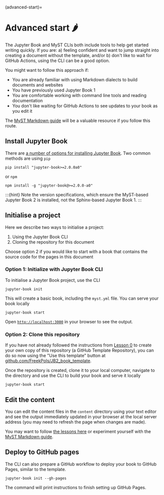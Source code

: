 (advanced-start)=
# Advanced start &#127798; 

The Jupyter Book and MyST CLIs both include tools to help get started writing quickly.
If you are: a) feeling confident and want to jump straight into creating a document without the template, and/or b) don't like to wait for GitHub Actions, using the CLI can be a good option.

You might want to follow this approach if:

- You are already familiar with using Markdown dialects to build documents and websites
- You have previously used Jupyter Book 1
- You are comfortable working with command line tools and reading documentation
- You don't like waiting for GitHub Actions to see updates to your book as you edit it

The [MyST Markdown guide](https://mystmd.org/guide) will be a valuable resource if you follow this route.

## Install Jupyter Book

There are [a number of options for installing Jupyter Book](https://next.jupyterbook.org/start/install/).
Two common methods are using `pip`

```console
pip install "jupyter-book>=2.0.0a0"
```

or `npm`

```console
npm install -g "jupyter-book@>=2.0.0-a0"
```

:::{hint}
Note the version specifications, which ensure the MyST-based Jupyter Book 2 is installed, not the Sphinx-based Jupyter Book 1.
:::

## Initialise a project

Here we describe two ways to initialise a project:

1. Using the Jupyter Book CLI
2. Cloning the repository for this document

Choose option 2 if you would like to start with a book that contains the source code for the pages in this document

### Option 1: Initialize with Jupyter Book CLI

To initialise a Jupyter Book project, use the CLI

```console
jupyter-book init
```

This will create a basic book, including the `myst.yml` file.
You can serve your book locally

```console
jupyter-book start
```

Open [`http://localhost:3000`](http://localhost:3000) in your browser to see the output.

### Option 2: Clone this repository

If you have not already followed the instructions from [Lesson 0](./lessons/lesson0.md) to create your own copy of this repository (a GitHub Template Repository), you can do so now using the "Use this template" button at [github.com/FreekPols/JB2_book_template](https://github.com/FreekPols/JB2_book_template).

Once the repository is created, clone it to your local computer, navigate to the directory and use the CLI to build your book and serve it locally

```console
jupyter-book start
```

## Edit the content

You can edit the content files in the `content` directory using your text editor and see the output immediately updated in your browser at the local server address (you may need to refresh the page when changes are made).

You may want to follow [the lessons here](#lessons-start) or experiment yourself with the [MyST Markdown guide](https://mystmd.org/guide).

## Deploy to GitHub pages

The CLI can also prepare a GitHub workflow to deploy your book to GitHub Pages, similar to the template.

```console
jupyter-book init --gh-pages
```

The command will print instructions to finish setting up GitHub Pages.